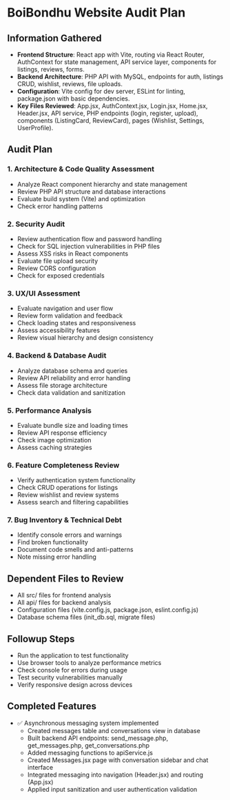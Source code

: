 # BoiBondhu Website Audit Plan

## Information Gathered
- **Frontend Structure**: React app with Vite, routing via React Router, AuthContext for state management, API service layer, components for listings, reviews, forms.
- **Backend Architecture**: PHP API with MySQL, endpoints for auth, listings CRUD, wishlist, reviews, file uploads.
- **Configuration**: Vite config for dev server, ESLint for linting, package.json with basic dependencies.
- **Key Files Reviewed**: App.jsx, AuthContext.jsx, Login.jsx, Home.jsx, Header.jsx, API service, PHP endpoints (login, register, upload), components (ListingCard, ReviewCard), pages (Wishlist, Settings, UserProfile).

## Audit Plan
### 1. Architecture & Code Quality Assessment
- Analyze React component hierarchy and state management
- Review PHP API structure and database interactions
- Evaluate build system (Vite) and optimization
- Check error handling patterns

### 2. Security Audit
- Review authentication flow and password handling
- Check for SQL injection vulnerabilities in PHP files
- Assess XSS risks in React components
- Evaluate file upload security
- Review CORS configuration
- Check for exposed credentials

### 3. UX/UI Assessment
- Evaluate navigation and user flow
- Review form validation and feedback
- Check loading states and responsiveness
- Assess accessibility features
- Review visual hierarchy and design consistency

### 4. Backend & Database Audit
- Analyze database schema and queries
- Review API reliability and error handling
- Assess file storage architecture
- Check data validation and sanitization

### 5. Performance Analysis
- Evaluate bundle size and loading times
- Review API response efficiency
- Check image optimization
- Assess caching strategies

### 6. Feature Completeness Review
- Verify authentication system functionality
- Check CRUD operations for listings
- Review wishlist and review systems
- Assess search and filtering capabilities

### 7. Bug Inventory & Technical Debt
- Identify console errors and warnings
- Find broken functionality
- Document code smells and anti-patterns
- Note missing error handling

## Dependent Files to Review
- All src/ files for frontend analysis
- All api/ files for backend analysis
- Configuration files (vite.config.js, package.json, eslint.config.js)
- Database schema files (init_db.sql, migrate files)

## Followup Steps
- Run the application to test functionality
- Use browser tools to analyze performance metrics
- Check console for errors during usage
- Test security vulnerabilities manually
- Verify responsive design across devices

## Completed Features
- ✅ Asynchronous messaging system implemented
  - Created messages table and conversations view in database
  - Built backend API endpoints: send_message.php, get_messages.php, get_conversations.php
  - Added messaging functions to apiService.js
  - Created Messages.jsx page with conversation sidebar and chat interface
  - Integrated messaging into navigation (Header.jsx) and routing (App.jsx)
  - Applied input sanitization and user authentication validation
